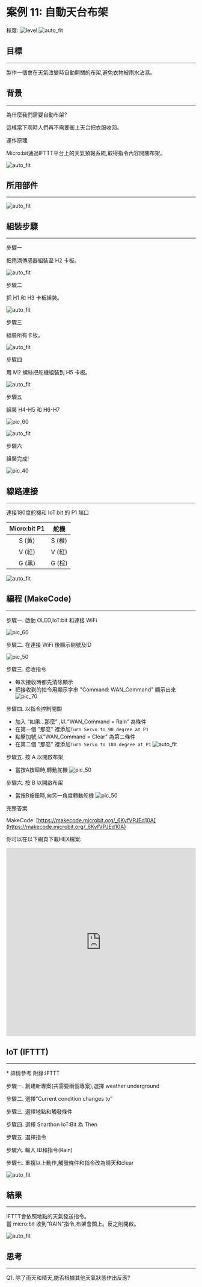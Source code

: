# 案例 11: 自動天台布架

程度: ![level](images/level4.png)
![auto_fit](images/Case11/case-11.png)<P>

## 目標
<HR>

製作一個會在天氣改變時自動開關的布架,避免衣物被雨水沾濕。

## 背景
<HR>

<span id="subtitle">為什麼我們需要自動布架?</span><BR><P>
這樣當下雨時人們再不需要衝上天台把衣服收回。<BR><P>
<span id="subtitle">運作原理</span><BR><P>
Micro:bit通過IFTTT平台上的天氣預報系統,取得指令內容開關布架。<BR><P>
![auto_fit](images/Case11/Concept-diagram-Case11.png)<P>

## 所用部件
<HR>

![auto_fit](images/Case11/Case11_parts.png)<P>
 
## 組裝步驟
<HR>

<span id="subtitle">步驟一</span><BR><P>
把雨滴傳感器組裝至 H2 卡板。<BR><P>
![auto_fit](images/Case11/Case11_ass1.png)<P>
<span id="subtitle">步驟二</span><BR><P>
把 H1 和 H3 卡板組裝。<BR><P>
![auto_fit](images/Case11/Case11_ass2.png)<P>
<span id="subtitle">步驟三</span><BR><P>
組裝所有卡板。<BR><P>
![auto_fit](images/Case11/Case11_ass3.png)<P>
<span id="subtitle">步驟四</span><BR><P>
用 M2 螺絲把舵機組裝到 H5 卡板。  <BR><P>
![auto_fit](images/Case11/Case11_ass4.png)<P>
<span id="subtitle">步驟五</span><BR><P>
組裝 H4-H5 和 H6-H7<BR><P>
![pic_60](images/Case11/Case11_ass5.png)<P>
![auto_fit](images/Case11/Case11_ass6.png)<P>
<span id="subtitle">步驟六</span><BR><P>
組裝完成!<BR><P>
![pic_40](images/Case11/Case11_ass7.png)<P>


## 線路連接
<HR>

連接180度舵機和 IoT:bit 的 P1 端口<BR><P>

Micro:bit P1|舵機
:-: | :-: 
S (黃) |S (橙)
V (紅)	| V (紅)
G (黑) | G (棕)

![auto_fit](images/Case11/Case11_hardware.png)<P>

## 編程 (MakeCode)
<HR>

<span id="subtitle">步驟一. 啟動 OLED,IoT:bit 和連接 WiFi</span><BR><P>
![pic_60](images/Case11/Case11_p1.png)<P>

<span id="subtitle">步驟二. 在連接 WiFi 後顯示剔號及ID</span><BR><P>
![pic_50](images/Case11/Case11_p2.png)<P>

<span id="subtitle">步驟三. 接收指令</span><BR><P>
* 每次接收時都先清除顯示
* 把接收到的拍令用顯示字串 "Command: WAN_Command" 顯示出來
![pic_70](images/Case11/Case11_p3.png)<P>

<span id="subtitle">步驟四. 以指令控制開關</span><BR><P>
* 加入 ”如果...那麼” ,以 ”WAN_Command = Rain” 為條件
* 在第一個 "那麼" 裡添加`Turn Servo to 90 degree at P1`
* 點擊加號,以”WAN_Command = Clear” 為第二條件
* 在第二個 "那麼" 裡添加`Turn Servo to 180 degree at P1`
![auto_fit](images/Case11/Case11_p4.png)<P>

<span id="subtitle">步驟五. 按 A 以開啟布架</span><BR><P>
* 當按A按鈕時,轉動舵機
![pic_50](images/Case11/Case11_p5.png)<P>

<span id="subtitle">步驟六. 按 B 以開啟布架</span><BR><P>
* 當按B按鈕時,向另一角度轉動舵機
![pic_50](images/Case11/Case11_p6.png)<P>


<span id="subtitle">完整答案<BR><P>
MakeCode: [https://makecode.microbit.org/_6KyfVPJEd10A](https://makecode.microbit.org/_6KyfVPJEd10A)<BR><P>
你可以在以下網頁下載HEX檔案:<BR>
<iframe src="https://makecode.microbit.org/#pub:_6KyfVPJEd10A" width="100%" height="500" frameborder="0"></iframe>


## IoT (IFTTT)
<HR>

<span id="remarks">* 詳情參考 附錄:IFTTT</span><BR><P>

<span id="subtitle">步驟一. 創建新專案(共需要兩個專案),選擇 weather underground<BR><P>
<span id="subtitle">步驟二. 選擇”Current condition changes to”<BR><P>
<span id="subtitle">步驟三. 選擇地點和觸發條件<BR><P>
<span id="subtitle">步驟四. 選擇 Snarthon IoT:Bit 為 Then<BR><P>
<span id="subtitle">步驟五. 選擇指令<BR><P>
<span id="subtitle">步驟六. 輸入 ID和指令(Rain)<BR><P>
<span id="subtitle">步驟七. 重複以上動作,觸發條件和指令改為晴天和clear

![auto_fit](images/Case11/Case11_iot1.png)<P>


## 結果
<HR>
IFTTT會依照地點的天氣發送指令。<BR>
當 micro:bit 收到”RAIN"指令,布架會關上。反之則開啟。<BR><P>

![auto_fit](images/Case11/Case11_result.gif)<P>

## 思考
<HR>

Q1. 除了雨天和晴天,能否根據其他天氣狀態作出反應?<BR><P>
